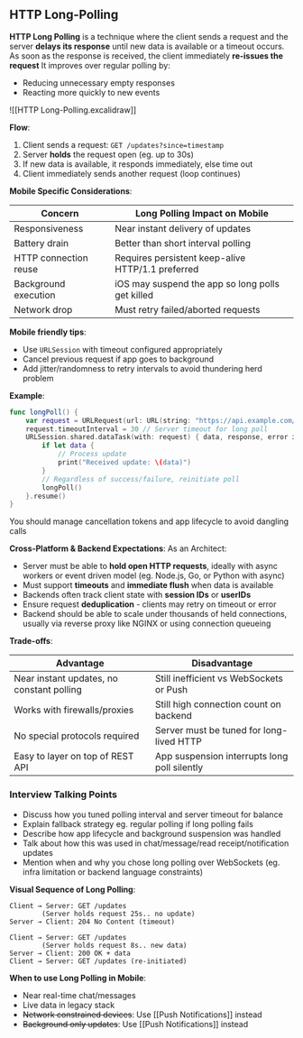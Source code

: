 ## HTTP Long-Polling
**HTTP Long Polling** is a technique where the client sends a request and the server **delays its response** until new data is available or a timeout occurs. As soon as the response is received, the client immediately **re-issues the request**
It improves over regular polling by:
- Reducing unnecessary empty responses
- Reacting more quickly to new events

![[HTTP Long-Polling.excalidraw]]

**Flow**:
1. Client sends a request: `GET /updates?since=timestamp`
2. Server **holds** the request open (eg. up to 30s)
3. If new data is available, it responds immediately, else time out
4. Client immediately sends another request (loop continues)

**Mobile Specific Considerations**:

| Concern               | Long Polling Impact on Mobile                     |
| --------------------- | ------------------------------------------------- |
| Responsiveness        | Near instant delivery of updates                  |
| Battery drain         | Better than short interval polling                |
| HTTP connection reuse | Requires persistent keep-alive HTTP/1.1 preferred |
| Background execution  | iOS may suspend the app so long polls get killed  |
| Network drop          | Must retry failed/aborted requests                |

**Mobile friendly tips**:
- Use `URLSession` with timeout configured appropriately
- Cancel previous request if app goes to background
- Add jitter/randomness to retry intervals to avoid thundering herd problem

**Example**:
```swift
func longPoll() {
	var request = URLRequest(url: URL(string: "https://api.example.com/updates")!)
	request.timeoutInterval = 30 // Server timeout for long poll
	URLSession.shared.dataTask(with: request) { data, response, error in
		if let data {
			// Process update
			print("Received update: \(data)")
		}
		// Regardless of success/failure, reinitiate poll
		longPoll()
	}.resume()
}
```
You should manage cancellation tokens and app lifecycle to avoid dangling calls

**Cross-Platform & Backend Expectations**:
As an Architect:
- Server must be able to **hold open HTTP requests**, ideally with async workers or event driven model (eg. Node.js, Go, or Python with async)
- Must support **timeouts** and **immediate flush** when data is available
- Backends often track client state with **session IDs** or **userIDs**
- Ensure request **deduplication** - clients may retry on timeout or error
- Backend should be able to scale under thousands of held connections, usually via reverse proxy like NGINX or using connection queueing

**Trade-offs**:

| Advantage                                 | Disadvantage                                 |
| ----------------------------------------- | -------------------------------------------- |
| Near instant updates, no constant polling | Still inefficient vs WebSockets or Push      |
| Works with firewalls/proxies              | Still high connection count on backend       |
| No special protocols required             | Server must be tuned for long-lived HTTP     |
| Easy to layer on top of REST API          | App suspension interrupts long poll silently |

### Interview Talking Points
- Discuss how you tuned polling interval and server timeout for balance
- Explain fallback strategy eg. regular polling if long polling fails
- Describe how app lifecycle and background suspension was handled
- Talk about how this was used in chat/message/read receipt/notification updates
- Mention when and why you chose long polling over WebSockets (eg. infra limitation or backend language constraints)

**Visual Sequence of Long Polling**:
```
Client → Server: GET /updates
		(Server holds request 25s.. no update)
Server → Client: 204 No Content (timeout)

Client → Server: GET /updates
		(Server holds request 8s.. new data)
Server → Client: 200 OK + data
Client → Server: GET /updates (re-initiated)
```

**When to use Long Polling in Mobile**:
- Near real-time chat/messages
- Live data in legacy stack
- ~~Network constrained devices~~: Use [[Push Notifications]] instead
- ~~Background only updates~~: Use [[Push Notifications]] instead